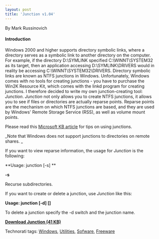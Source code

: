 ```yaml
---
layout: post
title: 'Junction v1.04'
---
```

By Mark Russinovich

#### Introduction

Windows 2000 and higher supports directory symbolic links, where a directory serves as a symbolic link to another directory on the computer. For example, if the directory D:\SYMLINK specified C:\WINNT\SYSTEM32 as its target, then an application accessing D:\SYMLINK\DRIVERS would in reality be accessing C:\WINNT\SYSTEM32\DRIVERS. Directory symbolic links are known as NTFS junctions in Windows. Unfortunately, Windows comes with no tools for creating junctions - you have to purchase the Win2K Resource Kit, which comes with the linkd program for creating junctions. I therefore decided to write my own junction-creating tool: _Junction_. _Junction_ not only allows you to create NTFS junctions, it allows you to see if files or directories are actually reparse points. Reparse points are the mechanism on which NTFS junctions are based, and they are used by Windows' Remote Storage Service (RSS), as well as volume mount points. 

Please read this [Microsoft KB article](http://support.microsoft.com/?kbid=205524) for tips on using junctions. 

_Note that Windows does not support junctions to directories on remote shares. _

If you want to view reparse information, the usage for _Junction_ is the following: 

**Usage: junction [-s] **

**-s**

Recurse subdirectories. 

If you want to create or delete a junction, use _Junction_ like this: 

**Usage: junction [-d]  []**

To delete a junction specify the -d switch and the junction name. 

[**Download Junction (41 KB)**](http://download.sysinternals.com/Files/Junction.zip)

Technorati tags: [Windows](http://technorati.com/tags/Windows), [Utilities](http://technorati.com/tags/Utilities), [Sofware](http://technorati.com/tags/Sofware), [Freeware](http://technorati.com/tags/Freeware)
